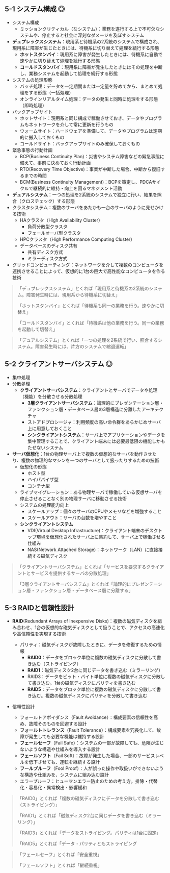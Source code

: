 ## 5-1 システム構成 ◎
- システム構成
  - ミッションクリティカル（なシステム）：業務を遂行する上で不可欠なシステムや、停止すると社会に深刻なダメージを及ぼすシステム
- **デュプレックスシステム**：現用系と待機系の2系統のシステムで構成され、現用系に障害が生じたときには、待機系に切り替えて処理を続行する形態
  - **ホットスタンバイ**：現用系に障害が発生したときには、待機系に自動で速やかに切り替えて処理を続行する形態
  - **コールドスタンバイ**：現用系に障害が発生したときにはその処理を中断し、業務システムを起動して処理を続行する形態
- システムの処理形態
  - バッチ処理：データを一定期間または一定量を貯めてから、まとめて処理をする形態（一括処理）
  - オンラインリアルタイム処理：データの発生と同時に処理をする形態（即時処理）
- バックアップサイト
  - ホットサイト：現用系と同じ構成で稼働させておき、データやプログラムもネットワークを介して常に更新を行うもの
  - ウォームサイト：ハードウェアを準備して、データやプログラムは定期的に搬入しておくもの
  - コールドサイト：バックアップサイトのみ確保しておくもの
- 緊急事態の行動計画
  - BCP(Business Continuity Plan)：災害やシステム障害などの緊急事態に備えて、事前に決めておく行動計画
  - RTO(Recovery Time Objective)：事業が中断した場合、中断から復旧するまでの時間
  - BCM(Business Continuity Management)：BCPを策定し、PDCAサイクルで継続的に維持・向上を図るマネジメント活動  
- **デュアルシステム**：一つの処理を2系統のシステムで独立に行い、結果を照合（クロスチェック）する形態
- クラスタシステム：複数のサーバをあたかも一台のサーバのように見せかける技術
  - HAクラスタ（High Availability Cluster）
    - 負荷分散型クラスタ
    - フェールオーバ型クラスタ
  - HPCクラスタ（High Performance Computing Cluster）
  - データベースのディスク共有
    - 共有ディスク方式
    - ミラーディスク方式
- グリッドコンピューティング：ネットワークを介して複数のコンピュータを連携させることによって、仮想的に1台の巨大で高性能なコンピュータを作る技術


> 「デュプレックスシステム」とくれば「現用系と待機系の2系統のシステム。障害発生時には、現用系から待機系に切替え」
> 
> 「ホットスタンバイ」とくれば「待機系も同一の業務を行う。速やかに切替え」
> 
> 「コールドスタンバイ」とくれば「待機系は他の業務を行う。同一の業務を起動して切替え」


> 「デュアルシステム」とくれば「一つの処理を2系統で行い、照合するシステム。障害発生時には、片方のシステムで縮退運転」


## 5-2 クライアントサーバシステム ◎
- 集中処理
- 分散処理
  - **クライアントサーバシステム**：クライアントとサーバでデータや処理（機能）を分散させる分散処理
    - **3層クライアントサーバシステム**：論理的にプレゼンテーション層・ファンクション層・データベース層の3層構造に分離したアーキテクチャ
    - ストアドプロシージャ：利用頻度の高い命令群をあらかじめサーバ上に用意しておくこと
    - **シンクライアントシステム**：サーバ上でアプリケーションやデータを集中管理することで、クライアント端末には必要最低限の機能しかもたせないシステム
- **サーバ仮想化**：1台の物理サーバ上で複数の仮想的なサーバを動作させたり、複数の物理的なマシンを一つのサーバとして扱ったりするための技術
  - 仮想化の形態
    - ホスト型
    - ハイパバイザ型
    - コンテナ型
  - ライブマイグレーション：ある物理サーバで稼働している仮想サーバを停止させることなく別の物理サーバに移動させる技術
  - システムの処理能力向上
    - スケールアップ：個々のサーバのCPUやメモリなどを増強すること
    - スケールアウト：サーバの台数を増やすこと
  - **シンクライアントシステム**
    - VDI(Virtual Desktop Infrastructure)：クライアント端末のデスクトップ環境を仮想化されたサーバ上に集約して、サーバ上で稼働させる仕組み
    - NAS(Network Attached Storage)：ネットワーク（LAN）に直接接続する磁気ディスク

> 「クライアントサーバシステム」とくれば「サービスを要求するクライアントとサービスを提供するサーバの分散処理」
> 
> 「3層クライアントサーバシステム」とくれば「論理的にプレゼンテーション層・ファンクション層・データベース層に分離する」


## 5-3 RAIDと信頼性設計
- **RAID**(Redundant Arrays of Inexpensive Disks)：複数の磁気ディスクを組み合わせ、1台の仮想的な磁気ディスクとして扱うことで、アクセスの高速化や高信頼性を実現する技術
  - パリティ：磁気ディスクが故障したときに、データを修復するための情報
    - **RAID0**：データをブロック単位に複数の磁気ディスクに分散して書き込む（ストライピング）
    - **RAID1**：磁気ディスク2台に同じデータを書き込む（ミラーリング）
    - RAID3：データをビット・バイト単位に複数の磁気ディスクに分散して書き込む。1台の磁気ディスクにパリティを書き込む
    - **RAID5**：データをブロック単位に複数の磁気ディスクに分散して書き込む。複数の磁気ディスクにパリティを分散して書き込む

- 信頼性設計
  - フォールトアボイダンス（Fault Avoidance）：構成要素の信頼性を高め、故障そのものを回避する設計
  - **フォールトトレランス**（Fault Tolerance）：構成要素を冗長化して、故障が発生しても必要な機能は維持する設計
  - **フェールセーフ**（Fail Safe）：システムの一部が故障しても、危険が生じないような構造や仕組みを導入する設計
  - **フェールソフト**（Fail Soft）：故障が発生した場合、一部のサービスレベルを低下させても、運転を継続する設計
  - **フールプルーフ**（Fool Proof）：人が誤った操作や取扱いができないような構造や仕組みを、システムに組み込む設計
  - エラープルーフ：ヒューマンエラー防止のための考え方。排除・代替化・容易化・異常検出・影響緩和

> 「RAID0」とくれば「複数の磁気ディスクにデータを分散して書き込む（ストライピング）」
> 
> 「RAID1」とくれば「磁気ディスク2台に同じデータを書き込む（ミラーリング）」
> 
> 「RAID3」とくれば「データをストライピング。パリティは1台に固定」
> 
> 「RAID5」とくれば「データ・パリティともストライピング

> 「フェールセーフ」とくれば「安全重視」
> 
> 「フェールソフト」とくれば「継続重視」
